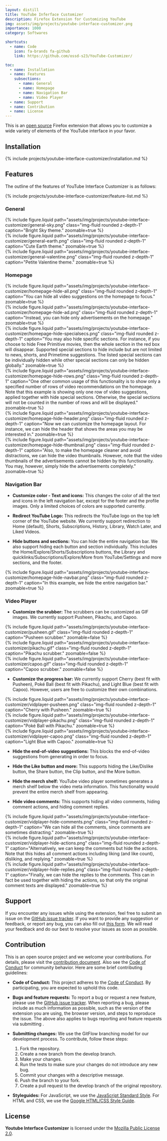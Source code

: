 ```yaml
---
layout: distill
title: YouTube Inferface Customizer
description: Firefox Extension for Customizing YouTube
img: assets/img/projects/youtube-interface-customizer.png
importance: 1000
category: Softwares

shortcuts:
  - name: Code
    icon: fa-brands fa-github
    link: https://github.com/ossd-s23/YouTube-Customizer/

toc:
  - name: Installation
  - name: Features
    subsections:
      - name: General
      - name: Homepage
      - name: Navigation Bar
      - name: Video Player
  - name: Support
  - name: Contribution
  - name: License
---
```


This is an [open source](https://github.com/ossd-s23/YouTube-Customizer) Firefox extension that allows you to customize a wide variety of elements of the YouTube interface in your favor.

## Installation

{% include projects/youtube-interface-customizer/installation.md %}

## Features

The outline of the features of YouTube Interface Customizer is as follows:

{% include projects/youtube-interface-customizer/feature-list.md %}

### General

<div class="row mt-3">
  <div class="col-sm mt-3 mt-md-0">
    {% include figure.liquid
      path="assets/img/projects/youtube-interface-customizer/general-sky.png"
      class="img-fluid rounded z-depth-1"
      caption="Bright Sky theme."
      zoomable=true
    %}
  </div>
  <div class="col-sm mt-3 mt-md-0">
    {% include figure.liquid
      path="assets/img/projects/youtube-interface-customizer/general-earth.png"
      class="img-fluid rounded z-depth-1"
      caption="Cute Earth theme."
      zoomable=true
    %}
  </div>
  <div class="col-sm mt-3 mt-md-0">
    {% include figure.liquid
      path="assets/img/projects/youtube-interface-customizer/general-valentine.png"
      class="img-fluid rounded z-depth-1"
      caption="Petite Valentine theme."
      zoomable=true
    %}
  </div>
</div>

### Homepage

<div class="row mt-3">
  <div class="col-sm mt-3 mt-md-0">
    {% include figure.liquid
      path="assets/img/projects/youtube-interface-customizer/homepage-hide-all.png"
      class="img-fluid rounded z-depth-1"
      caption="You can hide all video suggestions on the homepage to focus."
      zoomable=true
    %}
  </div>
</div>

<div class="row mt-3">
  <div class="col-sm mt-3 mt-md-0">
    {% include figure.liquid
      path="assets/img/projects/youtube-interface-customizer/homepage-hide-ad.png"
      class="img-fluid rounded z-depth-1"
      caption="Instead, you can hide only advertisements on the homepage."
      zoomable=true
    %}
  </div>
</div>

<div class="row mt-3">
  <div class="col-sm mt-3 mt-md-0">
    {% include figure.liquid
      path="assets/img/projects/youtube-interface-customizer/homepage-hide-specialsecs.png"
      class="img-fluid rounded z-depth-1"
      caption="You may also hide specific sections. For instance, if you choose to hide Free Primitive movies, then the whole section in the red box will disappear. Supported special sections to hide include but are not limited to news, shorts, and Primetime suggestions. The listed special sections can be individually hidden while other special sections can only be hidden globally."
      zoomable=true
    %}
  </div>
</div>

<div class="row mt-3">
  <div class="col-sm mt-3 mt-md-0">
    {% include figure.liquid
      path="assets/img/projects/youtube-interface-customizer/homepage-hide-rows.png"
      class="img-fluid rounded z-depth-1"
      caption="One other common usage of this functionality is to show only a specified number of rows of video recommendations on the homepage. Note that this example is showing only one row of video suggestions, applied together with hide special sections. Otherwise, the special sections will not be counted in the number of rows and will be displayed."
      zoomable=true
    %}
  </div>
</div>

<div class="row mt-3">
  <div class="col-sm mt-3 mt-md-0">
    {% include figure.liquid
      path="assets/img/projects/youtube-interface-customizer/homepage-hide-header.png"
      class="img-fluid rounded z-depth-1"
      caption="Now we can customize the homepage layout. For instance, we can hide the header that shows the areas you may be interested in."
      zoomable=true
    %}
  </div>
</div>

<div class="row mt-3">
  <div class="col-sm mt-3 mt-md-0">
    {% include figure.liquid
      path="assets/img/projects/youtube-interface-customizer/homepage-hide-thumbnail.png"
      class="img-fluid rounded z-depth-1"
      caption="Also, to make the homepage cleaner and avoid distractions, we can hide the video thumbnails. However, note that the video thumbnails of the advertisements cannot be hidden by this functionality. You may, however, simply hide the advertisements completely."
      zoomable=true
    %}
  </div>
</div>

### Navigation Bar

- **Customize color - Text and icons:** This changes the color of all the text and icons in the left navigation bar, except for the footer and the profile images. Only a limited choices of colors are supported currently.

- **Redirect YouTube Logo:** This redirects the YouTube logo on the top left corner of the YouTube website. We currently support redirection to Home (default), Shorts, Subscriptions, History, Library, Watch Later, and Liked Videos.

- **Hide buttons and sections:** You can hide the entire navigation bar. We also support hiding each button and section individually. This includes the Home/Explore/Shorts/Subscriptions buttons, the Library and quicklinks/Subscriptions/Explore/More from YouTube/Settings and more sections, and the footer.

<div class="row mt-3">
  <div class="col-sm mt-3 mt-md-0">
    {% include figure.liquid
      path="assets/img/projects/youtube-interface-customizer/homepage-hide-navbar.png"
      class="img-fluid rounded z-depth-1"
      caption="In this example, we hide the entire navigation bar."
      zoomable=true
    %}
  </div>
</div>

### Video Player

- **Customize the srubber:** The scrubbers can be customized as GIF images. We currently support Pusheen, Pikachu, and Capoo.

<div class="row mt-3">
  <div class="col-sm mt-3 mt-md-0">
    {% include figure.liquid
      path="assets/img/projects/youtube-interface-customizer/pusheen.gif"
      class="img-fluid rounded z-depth-1"
      caption="Pusheen scrubber."
      zoomable=false
    %}
  </div>
  <div class="col-sm mt-3 mt-md-0">
    {% include figure.liquid
      path="assets/img/projects/youtube-interface-customizer/pikachu.gif"
      class="img-fluid rounded z-depth-1"
      caption="Pikachu scrubber."
      zoomable=false
    %}
  </div>
  <div class="col-sm mt-3 mt-md-0">
    {% include figure.liquid
      path="assets/img/projects/youtube-interface-customizer/capoo.gif"
      class="img-fluid rounded z-depth-1"
      caption="Capoo scrubber."
      zoomable=false
    %}
  </div>
</div>

- **Customize the progress bar:** We currently support Cherry (best fit with Pusheen), Poké Ball (best fit with Pikachu), and Light Blue (best fit with Capoo). However, users are free to customize their own combinations.

<div class="row mt-3">
  <div class="col-sm mt-3 mt-md-0">
    {% include figure.liquid
      path="assets/img/projects/youtube-interface-customizer/vidplayer-pusheen.png"
      class="img-fluid rounded z-depth-1"
      caption="Cherry with Pusheen."
      zoomable=true
    %}
  </div>
  <div class="col-sm mt-3 mt-md-0">
    {% include figure.liquid
      path="assets/img/projects/youtube-interface-customizer/vidplayer-pikachu.png"
      class="img-fluid rounded z-depth-1"
      caption="Poké Ball with Pikachu."
      zoomable=true
    %}
  </div>
  <div class="col-sm mt-3 mt-md-0">
    {% include figure.liquid
      path="assets/img/projects/youtube-interface-customizer/vidplayer-capoo.png"
      class="img-fluid rounded z-depth-1"
      caption="Light Blue with Capoo."
      zoomable=true
    %}
  </div>
</div>

- **Hide the end-of-video suggestions:** This blocks the end-of-video suggestions from generating in order to focus.

- **Hide the Like button and more:** This supports hiding the Like/Dislike button, the Share button, the Clip button, and the More button.

- **Hide the merch shelf:** YouTube video player sometimes generates a merch shelf below the video meta information. This functionality would prevent the entire merch shelf from appearing.

- **Hide video comments:** This supports hiding all video comments, hiding comment actions, and hiding comment replies.

<div class="row mt-3">
  <div class="col-sm mt-3 mt-md-0">
    {% include figure.liquid
      path="assets/img/projects/youtube-interface-customizer/vidplayer-hide-comments.png"
      class="img-fluid rounded z-depth-1"
      caption="We can hide all the comments, since comments are sometimes distracting."
      zoomable=true
    %}
  </div>
</div>

<div class="row mt-3">
  <div class="col-sm mt-3 mt-md-0">
    {% include figure.liquid
      path="assets/img/projects/youtube-interface-customizer/vidplayer-hide-actions.png"
      class="img-fluid rounded z-depth-1"
      caption="Alternatively, we can keep the comments but hide the actions. Note that this hides all comment actions including liking (and like count), disliking, and replying."
      zoomable=true
    %}
  </div>
</div>

<div class="row mt-3">
  <div class="col-sm mt-3 mt-md-0">
    {% include figure.liquid
      path="assets/img/projects/youtube-interface-customizer/vidplayer-hide-replies.png"
      class="img-fluid rounded z-depth-1"
      caption="Finally, we can hide the replies to the comments. This can in fact be used together with hiding the actions, so that only the original comment texts are displayed."
      zoomable=true
    %}
  </div>
</div>

## Support

If you encounter any issues while using the extension, feel free to submit an issue on the [GitHub issue tracker](https://github.com/ossd-s23/YouTube-Customizer/issues). If you want to provide any suggestion or feedback, or report any bug, you can also fill out [this form](https://forms.gle/gPhK9o5SXBqGF5qB9). We will read your feedback and do our best to resolve your issues as soon as possible.

## Contribution

This is an open source project and we welcome your contributions. For details, please visit the [contribution document](https://github.com/ossd-s23/YouTube-Customizer/blob/main/CONTRIBUTING.md). Also see the [Code of Conduct](https://github.com/ossd-s23/YouTube-Customizer/blob/main/CODE_OF_CONDUCT.md) for community behavior. Here are some brief contributing guidelines:

- **Code of Conduct:** This project adheres to the [Code of Conduct](https://github.com/ossd-s23/YouTube-Customizer/blob/main/CODE_OF_CONDUCT.md). By participating, you are expected to uphold this code.

- **Bugs and feature requests:** To report a bug or request a new feature, please use the [GitHub issue tracker](https://github.com/ossd-s23/YouTube-Customizer/issues). When reporting a bug, please include as much information as possible, such as the version of the extension you are using, the browser version, and steps to reproduce the issue. The above also applies to bugs reporting and feature requests via submitting .

- **Submitting changes:** We use the GitFlow branching model for our development process. To contribute, follow these steps:

  1. Fork the repository.
  2. Create a new branch from the develop branch.
  3. Make your changes.
  4. Run the tests to make sure your changes do not introduce any new bug.
  5. Commit your changes with a descriptive message.
  6. Push the branch to your fork.
  7. Create a pull request to the develop branch of the original repository.

- **Styleguides:** For JavaScript, we use the [JavaScript Standard Style](https://standardjs.com/). For HTML and CSS, we use the [Google HTML/CSS Style Guide](https://google.github.io/styleguide/htmlcssguide.html).

## License

**Youtube Interface Customizer** is licensed under the [Mozilla Public License 2.0](https://github.com/ossd-s23/YouTube-Customizer/blob/main/LICENSE).
